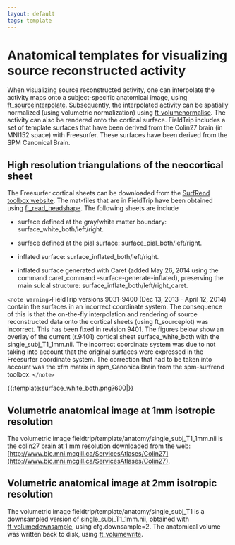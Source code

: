 ```yaml
---
layout: default
tags: template
---
```



# Anatomical templates for visualizing source reconstructed activity

When visualizing source reconstructed activity, one can interpolate the activity maps onto a subject-specific anatomical image, using [ft_sourceinterpolate](/reference/ft_sourceinterpolate). Subsequently, the interpolated activity can be spatially normalized (using volumetric normalization) using [ft_volumenormalise](/reference/ft_volumenormalise). The activity can also be rendered onto the cortical surface. FieldTrip includes a set of template surfaces that have been derived from the Colin27 brain (in MNI152 space) with Freesurfer. These surfaces have been derived from the SPM Canonical Brain.


## High resolution triangulations of the neocortical sheet

The Freesurfer cortical sheets can be downloaded from the [SurfRend toolbox website](http://spmsurfrend.sourceforge.net/). The mat-files that are in FieldTrip have been obtained using [ft_read_headshape](/reference/ft_read_headshape). The following sheets are include


*  surface defined at the gray/white matter boundary: surface_white_both/left/right.

*  surface defined at the pial surface: surface_pial_both/left/right.

*  inflated surface: surface_inflated_both/left/right.

*  inflated surface generated with Caret (added May 26, 2014 using the command caret_command -surface-generate-inflated), preserving the main sulcal structure: surface_inflate_both/left/right_caret.

`<note warning>`FieldTrip versions 9031-9400 (Dec 13, 2013 - April 12, 2014) contain the surfaces in an incorrect coordinate system. The consequence of this is that the on-the-fly interpolation and rendering of source reconstructed data onto the cortical sheets (using ft_sourceplot) was incorrect. This has been fixed in revision 9401. The figures below show an overlay of the current (r.9401) cortical sheet surface_white_both with the single_subj_T1_1mm.nii. The incorrect coordinate system was due to not taking into account that the original surfaces were expressed in the Freesurfer coordinate system. The correction that had to be taken into account was the xfm matrix in spm_CanonicalBrain from the spm-surfrend toolbox.
`</note>`

{{:template:surface_white_both.png?600|}}

## Volumetric anatomical image at 1mm isotropic resolution

The volumetric image fieldtrip/template/anatomy/single_subj_T1_1mm.nii is the colin27 brain at 1 mm resolution downloaded from the web: [http://www.bic.mni.mcgill.ca/ServicesAtlases/Colin27](http://www.bic.mni.mcgill.ca/ServicesAtlases/Colin27).


## Volumetric anatomical image at 2mm isotropic resolution

The volumetric image fieldtrip/template/anatomy/single_subj_T1 is a downsampled version of single_subj_T1_1mm.nii, obtained with [ft_volumedownsample](/reference/ft_volumedownsample), using cfg.downsample=2. The anatomical volume was written back to disk, using [ft_volumewrite](/reference/ft_volumewrite).

